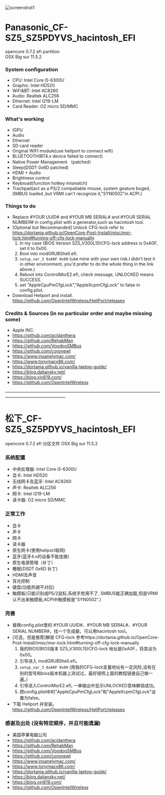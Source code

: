 ![screenshot1](https://user-images.githubusercontent.com/4980738/132847673-d1db2b64-1376-4986-b399-bfe51c74e6ea.jpg)

# Panasonic_CF-SZ5_SZ5PDYVS_hacintosh_EFI
opencore 0.7.2 efi partition  
OSX Big sur 11.5.2
### System configuration 
 - CPU: Intel Core i5-6300U
 - Graphic: Intel HD520
 - WiFi&BT: Intel AC8260
 - Audio: Realtek ALC256
 - Ethernet: Intel I219-LM 
 - Card Reader: O2 micro SD/MMC

### What's working
 - IGPU
 - Audio
 - Ethernet
 - SD card reader
 - Original WIFI module(use heliport to connect wifi)
 - BLUETOOTH(BT4.x device failed to connect)
 - Native Power Management （patched）
 - Sleep(DSDT 0x6D patched)
 - HDMI + Audio
 - Brightness control
 - Keybroad(function hotkey mismatch)
 - Trachpad(act as a PS/2 compatiable mouse, system geature buged, SMBUS loaded ,but VRMI can't recognize it,"SYN0502"in ACPI.)

### Things to do
 - Replace #YOUR UUID# and #YOUR MB SERIAL# and #YOUR SERIAL NUMBER# in config.plist with a generator,such as hacintosh tool.  
 - [Optional but Recommanded] Unlock CFG-lock refer to https://dortania.github.io/OpenCore-Post-Install/misc/msr-lock.html#turning-off-cfg-lock-manually  
   1. In my case (BIOS Version SZ5_V300L15)CFG-lock address is 0xA0F, set it to 0x00.  
   2. Boot into modGRUBShell.efi.  
   3. <code>setup_var_3 0xA0F 0x00</code> (use mine with your own risk.I didn't test it in other environment, you'd prefer to do the whole thing in the link above.)  
   4. Reboot into ControlMsrE2.efi, check message, UNLOCKED means SUCCESS.  
   5. set "AppleCpuPmCfgLock","AppleXcpmCfgLock" to false in config.plist.  
 - Download Heliport and install. https://github.com/OpenIntelWireless/HeliPort/releases
 
### Credits & Sources (in no particular order and maybe missing some)
 - Apple INC.
 - https://github.com/acidanthera
 - https://github.com/RehabMan
 - https://github.com/VoodooSMBus
 - https://github.com/corpnewt
 - https://www.insanelymac.com/
 - https://www.tonymacx86.com/
 - https://dortania.github.io/vanilla-laptop-guide/
 - https://blog.daliansky.net/
 - https://blog.xjn819.com/
 - https://github.com/OpenIntelWireless

 
——————————————————————————————————————————————————
# 松下_CF-SZ5_SZ5PDYVS_hacintosh_EFI
opencore 0.7.2 efi 分区文件
OSX Big sur 11.5.2

### 系统配置
 - 中央处理器: Intel Core i5-6300U
 - 显卡: Intel HD520
 - 无线网卡及蓝牙: Intel AC8260
 - 声卡: Realtek ALC256
 - 网卡: Intel I219-LM 
 - 读卡器: O2 micro SD/MMC

### 正常工作
 - 显卡
 - 声卡
 - 网卡
 - 读卡器
 - 原生网卡(使用heliport联网)
 - 蓝牙(蓝牙4.x的设备不能连接)
 - 原生电源管理（补丁）
 - 睡眠(DSDT 0x6D 补丁)
 - HDMI及声音
 - 背光控制
 - 键盘(功能热键不对应)
 - 触摸板(只能识别成PS/2鼠标,系统手势用不了, SMBUS能正确加载,但是VRMI认不出来触摸板,ACPI中触摸板是"SYN0502".)
 
 ### 完善
 - 替换config.plist里的 #YOUR UUID#、#YOUR MB SERIAL#、#YOUR SERIAL NUMBER#，找一个生成器，可以用hacintosh tool。
 - [可选，但是推荐]解锁 CFG-lock 参考https://dortania.github.io/OpenCore-Post-Install/misc/msr-lock.html#turning-off-cfg-lock-manually  
   1. 我的BIOS(BIOS版本 SZ5_V300L15)CFG-lock 地址是0xA0F，将其设为0x00。  
   2. 引导进入 modGRUBShell.efi。  
   3. <code>setup_var_3 0xA0F 0x00</code> (用我的CFG-lock变量地址有一定风险,没有在别的型号和bios版本机器上测试过，最好按照上面的教程链接自己做一遍。)  
   4. 引导进入ControlMsrE2.efi, 一串输出中显示UNLOCKED意味解锁成功。   
   5. 把config.plist中的"AppleCpuPmCfgLock"和"AppleXcpmCfgLock"设置为false。  
 - 下载 Heliport 并安装。 https://github.com/OpenIntelWireless/HeliPort/releases

### 感谢及出处 (没有特定顺序，并且可能遗漏)
 - 美国苹果电脑公司
 - https://github.com/acidanthera
 - https://github.com/RehabMan
 - https://github.com/VoodooSMBus
 - https://github.com/corpnewt
 - https://www.insanelymac.com/
 - https://www.tonymacx86.com/
 - https://dortania.github.io/vanilla-laptop-guide/
 - https://blog.daliansky.net/
 - https://blog.xjn819.com/
 - https://github.com/OpenIntelWireless

